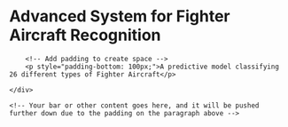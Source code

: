 <html>
<head>
    <title>Advanced System for Fighter Aircraft Recognition</title>
    <link href="https://fonts.googleapis.com/css2?family=Roboto+Condensed:wght@300;400;700&display=swap" rel="stylesheet">
    <link rel="stylesheet" href="styles.css">
</head>
<body>
    <div class="container">
        <h1>Advanced System for Fighter Aircraft Recognition</h1>

        <!-- Add padding to create space -->
        <p style="padding-bottom: 100px;">A predictive model classifying 26 different types of Fighter Aircraft</p>

    </div>

    <!-- Your bar or other content goes here, and it will be pushed further down due to the padding on the paragraph above -->

</body>
</html>
